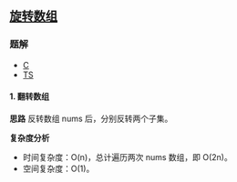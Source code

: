 ## [旋转数组](https://leetcode.cn/problems/rotate-array/)
### 题解
+ [C](../../c/256/189.c)
+ [TS](../../ts/256/189.ts)

#### 1. 翻转数组
**思路**
反转数组 nums 后，分别反转两个子集。

**复杂度分析**
+ 时间复杂度：O(n)，总计遍历两次 nums 数组，即 O(2n)。
+ 空间复杂度：O(1)。